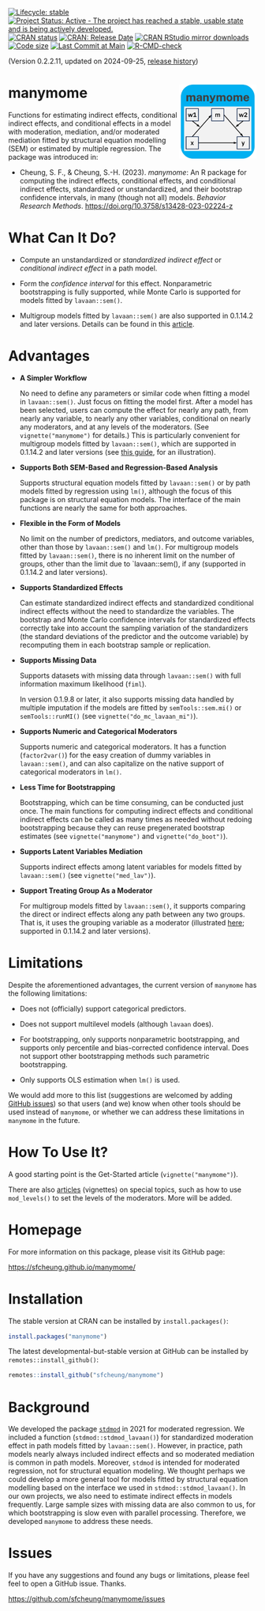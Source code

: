 <!-- badges: start -->
[![Lifecycle: stable](https://img.shields.io/badge/lifecycle-stable-brightgreen.svg)](https://lifecycle.r-lib.org/articles/stages.html#stable)
[![Project Status: Active - The project has reached a stable, usable state and is being actively developed.](https://www.repostatus.org/badges/latest/active.svg)](https://www.repostatus.org/#active)
[![CRAN status](https://www.r-pkg.org/badges/version/manymome?color=blue)](https://CRAN.R-project.org/package=manymome)
[![CRAN: Release Date](https://www.r-pkg.org/badges/last-release/manymome?color=blue)](https://cran.r-project.org/package=manymome)
[![CRAN RStudio mirror downloads](https://cranlogs.r-pkg.org/badges/grand-total/manymome?color=blue)](https://r-pkg.org/pkg/manymome)
[![Code size](https://img.shields.io/github/languages/code-size/sfcheung/manymome.svg)](https://github.com/sfcheung/manymome)
[![Last Commit at Main](https://img.shields.io/github/last-commit/sfcheung/manymome.svg)](https://github.com/sfcheung/manymome/commits/main)
[![R-CMD-check](https://github.com/sfcheung/manymome/actions/workflows/R-CMD-check.yaml/badge.svg)](https://github.com/sfcheung/manymome/actions/workflows/R-CMD-check.yaml)
<!-- badges: end -->

(Version 0.2.2.11, updated on 2024-09-25, [release history](https://sfcheung.github.io/manymome/news/index.html))

# manymome  <img src="man/figures/logo.png" align="right" height="150" />

Functions for estimating indirect effects, conditional indirect
effects, and conditional effects in a model with
moderation, mediation, and/or moderated mediation fitted
by structural equation modelling (SEM) or estimated
by multiple regression. The package was introduced in:

- Cheung, S. F., & Cheung, S.-H. (2023). *manymome*: An R package for computing
  the indirect effects, conditional effects, and conditional indirect effects,
  standardized or unstandardized, and their bootstrap confidence intervals,
  in many (though not all) models. *Behavior Research Methods*.
  https://doi.org/10.3758/s13428-023-02224-z

# What Can It Do?

- Compute an unstandardized or *standardized* *indirect* *effect* or
  *conditional* *indirect* *effect* in a path model.

- Form the *confidence* *interval* for this effect.
  Nonparametric bootstrapping is fully supported,
  while Monte Carlo is supported for models
  fitted by `lavaan::sem()`.

- Multigroup models fitted by `lavaan::sem()`
  are also supported in 0.1.14.2 and later versions.
  Details can be found in
  this [article](https://sfcheung.github.io/manymome/articles/med_mg.html).

# Advantages

- **A Simpler Workflow**

  No need to define any parameters or similar
  code when
  fitting a model in `lavaan::sem()`. Just focus on fitting
  the model first. After a model has
  been selected, users can compute the effect for nearly any path, from
  nearly any variable, to nearly any other variables, conditional on
  nearly any moderators,
  and at any levels of the moderators.
  (See `vignette("manymome")` for details.) This is particularly
  convenient for multigroup models fitted by `lavaan::sem()`,
  which are supported in 0.1.14.2 and later versions
  (see [this guide](https://sfcheung.github.io/manymome/articles/med_mg.html),
  for an illustration).

- **Supports Both SEM-Based and Regression-Based Analysis**

  Supports structural equation models fitted by `lavaan::sem()` or by
  path models fitted by regression using `lm()`, although the
  focus of this package is on structural equation models.
  The interface of the main functions are nearly the same for
  both approaches.

- **Flexible in the Form of Models**

  No limit on the number of predictors, mediators, and
  outcome variables, other than those by `lavaan::sem()` and `lm()`.
  For multigroup models fitted by `lavaan::sem()`,
  there is no inherent limit on the number of groups,
  other than the limit due to `lavaan::sem(), if any
  (supported in 0.1.14.2 and later versions).

- **Supports Standardized Effects**

  Can estimate standardized indirect effects and standardized
  conditional indirect effects without the need to standardize
  the variables. The bootstrap and Monte Carlo
  confidence intervals for standardized
  effects correctly take into account the sampling variation
  of the standardizers (the standard deviations of the predictor
  and the outcome variable) by recomputing them in each bootstrap
  sample or replication.

- **Supports Missing Data**

  Supports datasets with missing data
  through `lavaan::sem()` with full information maximum likelihood (`fiml`).

  In version 0.1.9.8 or later, it also supports missing data handled
  by multiple imputation if the models are fitted by `semTools::sem.mi()`
  or `semTools::runMI()` (see `vignette("do_mc_lavaan_mi")`).

- **Supports Numeric and Categorical Moderators**

  Supports numeric and
  categorical moderators. It has a function (`factor2var()`) for the easy
  creation of dummy variables in `lavaan::sem()`, and can also capitalize on
  the native support of categorical moderators in `lm()`.

- **Less Time for Bootstrapping**

  Bootstrapping, which can be time consuming, can
  be conducted just once. The main functions for computing indirect effects
  and conditional indirect effects can be called as many times as needed without redoing
  bootstrapping because they can reuse pregenerated bootstrap
  estimates (see `vignette("manymome")` and `vignette("do_boot")`).

- **Supports Latent Variables Mediation**

  Supports indirect effects among
  latent variables for models fitted by `lavaan::sem()` (see
  `vignette("med_lav")`).

- **Support Treating Group As a Moderator**

  For multigroup models fitted by `lavaan::sem()`, it supports
  comparing the direct or indirect effects along any path
  between any two groups. That is, it uses the grouping variable
  as a moderator (illustrated [here](https://sfcheung.github.io/manymome/articles/med_mg.html);
  supported in 0.1.14.2 and later versions).

# Limitations

Despite the aforementioned advantages, the current version of
`manymome` has the following limitations:

- Does not (officially) support categorical predictors.

- Does not support multilevel models (although `lavaan` does).

- For bootstrapping, only supports nonparametric bootstrapping,
and supports only percentile and bias-corrected
confidence interval. Does not support other bootstrapping methods such parametric bootstrapping.

- Only supports OLS estimation when `lm()` is used.

We would add more to this list (suggestions are welcomed by
adding [GitHub issues](#issues)) so that users (and we) know when
other tools should be used instead of `manymome`, or whether
we can address these limitations in `manymome` in the future.

# How To Use It?

A good starting point is the Get-Started article (`vignette("manymome")`).

There are also [articles](https://sfcheung.github.io/manymome/articles/index.html) (vignettes) on
special topics, such as how to use `mod_levels()` to set
the levels of the moderators. More will be added.

# Homepage

For more information on this package, please visit its GitHub page:

https://sfcheung.github.io/manymome/

# Installation

The stable version at CRAN can be installed by `install.packages()`:

```r
install.packages("manymome")
```

The latest developmental-but-stable version at GitHub can be installed by `remotes::install_github()`:

```r
remotes::install_github("sfcheung/manymome")
```

# Background

We developed the package [`stdmod`](https://sfcheung.github.io/stdmod/)
in 2021 for moderated regression. We included a function
(`stdmod::stdmod_lavaan()`)
for standardized moderation effect in path models fitted
by `lavaan::sem()`. However, in practice, path models nearly
always included indirect effects and so moderated mediation
is common in path models. Moreover, `stdmod` is intended for
moderated regression, not for structural equation modeling. We
thought perhaps we could develop a more general tool for
models fitted by structural equation modelling based on
the interface we used in `stdmod::stdmod_lavaan()`. In our own
projects, we also need to estimate indirect effects in models
frequently. Large sample sizes with missing data are also
common to us, for which bootstrapping is slow even with parallel
processing. Therefore, we developed `manymome` to address these
needs.

# Issues

If you have any suggestions and found any bugs or limitations, please feel
feel to open a GitHub issue. Thanks.

https://github.com/sfcheung/manymome/issues
